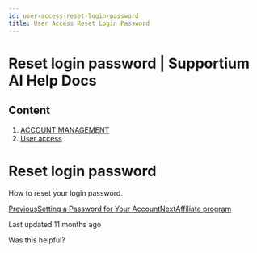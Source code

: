 ```yaml
---
id: user-access-reset-login-password
title: User Access Reset Login Password
---
```



# Reset login password | Supportium AI Help Docs

## Content

  1. [ACCOUNT MANAGEMENT](/account-management)
  2. [User access](/account-management/user-access)

# Reset login password

How to reset your login password.

[PreviousSetting a Password for Your Account](/account-management/user-access/setting-a-password-for-your-account)[NextAffiliate program](/account-management/affiliate-program)

Last updated 11 months ago

Was this helpful?
